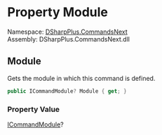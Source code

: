 # Property Module

Namespace: [DSharpPlus.CommandsNext](DSharpPlus.CommandsNext.md)  
Assembly: DSharpPlus.CommandsNext.dll

## <a id="DSharpPlus_CommandsNext_Command_Module"></a>Module

Gets the module in which this command is defined.

```csharp
public ICommandModule? Module { get; }
```

### Property Value

[ICommandModule](DSharpPlus.CommandsNext.Entities.ICommandModule.md)?

